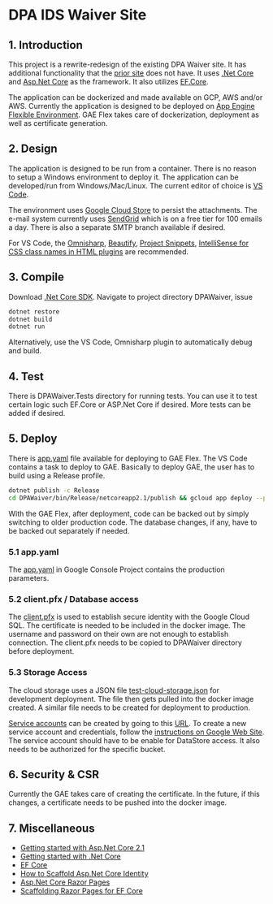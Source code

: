 # DPA IDS Waiver Site

## 1. Introduction

This project is a rewrite-redesign of the existing DPA Waiver site. It has additional functionality that the [prior site](https://idsonline.colorado.gov/Forms/WaiverRequestSystem/) does not have. It uses [.Net Core](https://www.microsoft.com/net/download) and [Asp.Net Core](https://docs.microsoft.com/en-us/aspnet/core/?view=aspnetcore-2.1) as the framework. It also utilizes [EF.Core](https://docs.microsoft.com/en-us/ef/core/). 

The application can be dockerized and made available on GCP, AWS and/or AWS. Currently the application is designed to be deployed on [App Engine Flexible Environment](https://cloud.google.com/appengine/docs/flexible/). GAE Flex takes care of dockerization, deployment as well as certificate generation.


## 2. Design  

The application is designed to be run from a container. There is no reason to setup a Windows environment to deploy it. The application can be developed/run from Windows/Mac/Linux. The current editor of choice is [VS Code](https://code.visualstudio.com/). 

The environment uses [Google Cloud Store](https://cloud.google.com/storage/docs/) to persist the attachments. The e-mail system currently uses [SendGrid](https://sendgrid.com/) which is on a free tier for 100 emails a day. There is also a separate SMTP branch available if desired.

For VS Code, the [Omnisharp](https://marketplace.visualstudio.com/items?itemName=ms-vscode.csharp), [Beautify](https://marketplace.visualstudio.com/items?itemName=esbenp.prettier-vscode), [Project Snippets](https://marketplace.visualstudio.com/items?itemName=rebornix.project-snippets), [IntelliSense for CSS class names in HTML plugins](https://marketplace.visualstudio.com/items?itemName=Zignd.html-css-class-completion)
 are recommended.

## 3. Compile

Download [.Net Core SDK](https://www.microsoft.com/net/download). Navigate to project directory DPAWaiver, issue 

```sh
dotnet restore
dotnet build
dotnet run
```

Alternatively, use the VS Code, Omnisharp plugin to automatically debug and build.

## 4. Test

There is DPAWaiver.Tests directory for running tests. You can use it to test certain logic such EF.Core or ASP.Net Core if desired. More tests can be added if desired.

## 5. Deploy

There is [app.yaml](DPAWaiver/app.yaml) file available for deploying to GAE Flex. The VS Code contains a task to deploy to GAE. Basically to deploy GAE, the user has to build using a Release profile. 

```sh
dotnet publish -c Release
cd DPAWaiver/bin/Release/netcoreapp2.1/publish && gcloud app deploy --promote --project=dpa-waiver --version YYYYMMDD 
```

With the GAE Flex, after deployment, code can be backed out by simply switching to older production code. The database changes, if any, have to be backed out separately if needed. 

### 5.1 app.yaml

The [app.yaml](https://storage.cloud.google.com/project-settings-dpa-waiver/app.yaml?folder&organizationId) in Google Console Project contains the production parameters. 

### 5.2 client.pfx / Database access
The [client.pfx](https://storage.cloud.google.com/project-settings-dpa-waiver/client.pfx?folder&organizationId) is used to establish secure identity with the Google Cloud SQL. The certificate is needed to be included in the docker image. The username and password on their own are not enough to establish connection. The client.pfx needs to be copied to DPAWaiver directory before deployment.

### 5.3 Storage Access

The cloud storage uses a JSON file [test-cloud-storage.json](https://storage.cloud.google.com/project-settings-dpa-waiver/test-cloud-storage.json?folder&organizationId) for development deployment. The file then gets pulled into the docker image created. A similar file needs to be created for deployment to production. 

 [Service accounts](https://cloud.google.com/compute/docs/access/service-accounts) can be created by going to this [URL](https://console.cloud.google.com/iam-admin/serviceaccounts?project=dpa-waiver). To create a new service account and credentials, follow the [instructions on Google Web Site](https://cloud.google.com/iam/docs/creating-managing-service-accounts). The service account should have to be enable for DataStore access. It also needs to be authorized for the specific bucket.

## 6. Security & CSR

Currently the GAE takes care of creating the certificate. In the future, if this changes, a certificate needs to be pushed into the docker image.

## 7. Miscellaneous

* [Getting started with Asp.Net Core 2.1](https://docs.microsoft.com/en-us/aspnet/core/getting-started/?view=aspnetcore-2.1&tabs=windows)
* [Getting started with .Net Core](https://docs.microsoft.com/en-us/dotnet/core/get-started?tabs=windows)
* [EF Core](https://docs.microsoft.com/en-us/ef/core/)
* [How to Scaffold Asp.Net Core Identity](https://docs.microsoft.com/en-us/aspnet/core/security/authentication/scaffold-identity?view=aspnetcore-2.1&tabs=netcore-cli)
* [Asp.Net Core Razor Pages](https://docs.microsoft.com/en-us/aspnet/core/razor-pages/?view=aspnetcore-2.1&tabs=visual-studio-code)
* [Scaffolding Razor Pages for EF Core](https://docs.microsoft.com/en-us/aspnet/core/data/ef-rp/intro?view=aspnetcore-2.1&tabs=netcore-cli)


